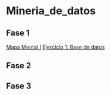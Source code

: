 # Mineria_de_datos

## Fase 1 

[Mapa Mental I](https://github.com/marissabelmar/Mineria_de_datos/blob/main/MapaMental_1_%7B1799361%7D.pdf)
[Ejercicio 1: Base de datos]()

## Fase 2
## Fase 3
